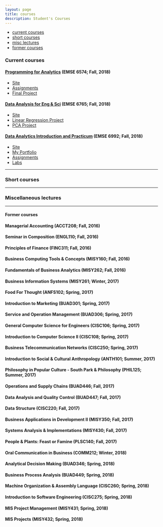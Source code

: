```yaml
---
layout: page
title: courses
description: Student's Courses
---
```


<div class="navbar">
    <div class="navbar-inner">
        <ul class="nav">
            <li><a href="#current">current courses</a></li>
            <li><a href="#shortcourses">short courses</a></li>
            <li><a href="#misc">misc lectures</a></li>
            <li><a href="#old">former courses</a></li>
        </ul>
    </div>
</div>


### <a name="current"></a>Current courses

#### [Programming for Analytics](http://www2.seas.gwu.edu/~bhagiweb/emse6574/) (EMSE 6574; Fall, 2018)
- [Site](http://www2.seas.gwu.edu/~bhagiweb/emse6574/)
- [Assignments](https://github.com/oliviapy960825/oliviapy960825.github.io/tree/master/Assignments/Programming%20for%20Analytics)
- [Final Project](https://github.com/oliviapy960825/oliviapy960825.github.io/tree/master/Assignments/Programming%20for%20Analytics/project)


#### [Data Analysis for Eng & Sci](https://www2.seas.gwu.edu/~dorpjr/EMSE271/Coursefiles.html) (EMSE 6765; Fall, 2018)
- [Site](https://www2.seas.gwu.edu/~dorpjr/EMSE271/Coursefiles.html)
- [Linear Regression Project](https://github.com/oliviapy960825/oliviapy960825.github.io/tree/master/Assignments/Data%20Analysis%20for%20Eng%20%26%20Sci/Linear%20Regression%20Project)
- [PCA Project](https://github.com/oliviapy960825/oliviapy960825.github.io/tree/master/Assignments/Data%20Analysis%20for%20Eng%20%26%20Sci/PCA%20Project)

#### [Data Analytics Introduction and Practicum](http://bsharvey.github.io) (EMSE 6992; Fall, 2018)

- [Site](https://oliviapy960825.github.io/)
- [My Portfolio](https://oliviapy960825.github.io/)
- [Assignments](https://github.com/oliviapy960825/oliviapy960825.github.io/tree/master/Assignments/Data%20Analytics%20Introduction%20and%20Practicum)
- [Labs](https://github.com/bsharvey/EMSEDataAnalytics/tree/master/EMSE6992_Labs)

---

### <a name="shortcourses"></a>Short courses

---

### <a name="misc"></a>Miscellaneous lectures


---

#### <a name="old"></a>Former courses
#### Managerial Accounting (ACCT208; Fall, 2016)
#### Seminar in Composition (ENGL110; Fall, 2016)
#### Principles of Finance (FINC311; Fall, 2016)
#### Business Computing Tools & Concepts (MISY160; Fall, 2016)
#### Fundamentals of Business Analytics (MISY262; Fall, 2016)
#### Business Information Systems (MISY261; Winter, 2017)
#### Food For Thought (ANFS102; Spring, 2017)
#### Introduction to Marketing (BUAD301; Spring, 2017)
#### Service and Operation Management (BUAD306; Spring, 2017)
#### General Computer Science for Engineers (CISC106; Spring, 2017)
#### Introduction to Computer Science II (CISC108; Spring, 2017)
#### Business Telecommunication Networks (CISC250; Spring, 2017)
#### Introduction to Social & Cultural Anthropology (ANTH101; Summer, 2017)
#### Philosophy in Popular Culture - South Park & Philosophy (PHIL125; Summer, 2017)
#### Operations and Supply Chains (BUAD446; Fall, 2017)
#### Data Analysis and Quality Control (BUAD447; Fall, 2017)
#### Data Structure (CISC220; Fall, 2017)
#### Business Applications in Development II (MISY350; Fall, 2017)
#### Systems Analysis & Implementations (MISY430; Fall, 2017)
#### People & Plants: Feast or Famine (PLSC140; Fall, 2017)
#### Oral Communication in Business (COMM212; Winter, 2018)
#### Analytical Decision Making (BUAD346; Spring, 2018)
#### Business Process Analysis (BUAD449; Spring, 2018)
#### Machine Organization & Assembly Language (CISC260; Spring, 2018)
#### Introduction to Software Engineering (CISC275; Spring, 2018)
#### MIS Project Management (MISY431; Spring, 2018)
#### MIS Projects (MISY432; Spring, 2018)
